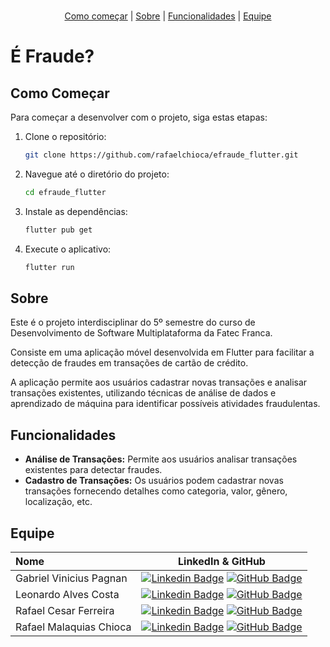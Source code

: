 <br id="topo">

<p align="center">
    <a href="#como_comecar">Como começar</a>  |
    <a href="#sobre">Sobre</a>  |
    <a href="#funcionalidades">Funcionalidades</a>  |
    <a href="#equipe">Equipe</a>

</p>

# É Fraude? 

<span id="como_comecar">

## Como Começar

Para começar a desenvolver com o projeto, siga estas etapas:

1. Clone o repositório:

    ```bash
    git clone https://github.com/rafaelchioca/efraude_flutter.git
    ```

2. Navegue até o diretório do projeto:

    ```bash
    cd efraude_flutter
    ```

3. Instale as dependências:

    ```bash
    flutter pub get
    ```

4. Execute o aplicativo:

    ```bash
    flutter run
    ```

<span id="sobre">

## Sobre

Este é o projeto interdisciplinar do 5º semestre do curso de Desenvolvimento de Software Multiplataforma da Fatec Franca.

Consiste em uma aplicação móvel desenvolvida em Flutter para facilitar a detecção de fraudes em transações de cartão de crédito. 

A aplicação permite aos usuários cadastrar novas transações e analisar transações existentes, utilizando técnicas de análise de dados e aprendizado de máquina para identificar possíveis atividades fraudulentas.

<span id="funcionalidades">

## Funcionalidades

- **Análise de Transações:** Permite aos usuários analisar transações existentes para detectar fraudes.
- **Cadastro de Transações:** Os usuários podem cadastrar novas transações fornecendo detalhes como categoria, valor, gênero, localização, etc.

<span id="equipe">

## Equipe
    
| Nome                    | LinkedIn & GitHub |
| :-----------------------| :---------------------------------------------------------------------------------------------------------------------------------------------------------------------------------------------------------------------------------------------------------------------------: | 
| Gabriel Vinicius Pagnan    | [![Linkedin Badge](https://img.shields.io/badge/Linkedin-blue?style=flat-square&logo=Linkedin&logoColor=white)](https://www.linkedin.com/in/gabriel-pagnan00/) [![GitHub Badge](https://img.shields.io/badge/GitHub-111217?style=flat-square&logo=github&logoColor=white)](https://github.com/Gabriel-pagnan) |    
| Leonardo Alves Costa    | [![Linkedin Badge](https://img.shields.io/badge/Linkedin-blue?style=flat-square&logo=Linkedin&logoColor=white)]() [![GitHub Badge](https://img.shields.io/badge/GitHub-111217?style=flat-square&logo=github&logoColor=white)](https://github.com/leonardoalvescosta) |    
| Rafael Cesar Ferreira   | [![Linkedin Badge](https://img.shields.io/badge/Linkedin-blue?style=flat-square&logo=Linkedin&logoColor=white)](https://www.linkedin.com/in/rafael-cesar-ferreira-3894b8231/) [![GitHub Badge](https://img.shields.io/badge/GitHub-111217?style=flat-square&logo=github&logoColor=white)](https://github.com/rafaelcf00) |    
| Rafael Malaquias Chioca | [![Linkedin Badge](https://img.shields.io/badge/Linkedin-blue?style=flat-square&logo=Linkedin&logoColor=white)](https://www.linkedin.com/in/rafaelchioca/) [![GitHub Badge](https://img.shields.io/badge/GitHub-111217?style=flat-square&logo=github&logoColor=white)](https://github.com/rafaelchioca) |
    
